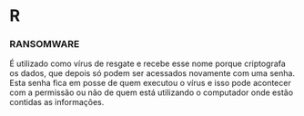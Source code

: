 # R

### RANSOMWARE

É utilizado como vírus de resgate e recebe esse nome porque criptografa os dados, que depois só podem ser acessados novamente com uma senha. Esta senha fica em posse de quem executou o vírus e isso pode acontecer com a permissão ou não de quem está utilizando o computador onde estão contidas as informações.
